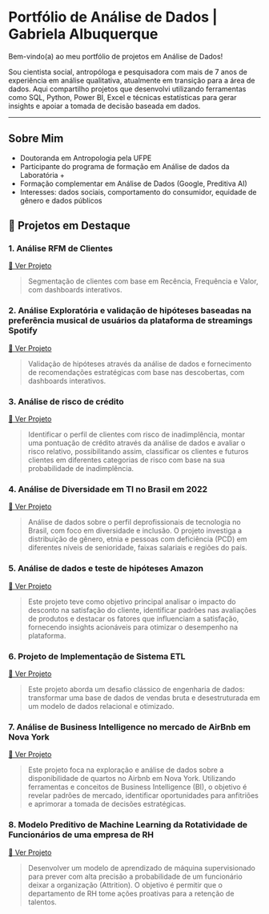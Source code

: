 # Portfólio de Análise de Dados | Gabriela Albuquerque

Bem-vindo(a) ao meu portfólio de projetos em Análise de Dados!  

Sou cientista social, antropóloga e pesquisadora com mais de 7 anos de experiência em análise qualitativa, atualmente em transição para a área de dados. Aqui compartilho projetos que desenvolvi utilizando ferramentas como SQL, Python, Power BI, Excel e técnicas estatísticas para gerar insights e apoiar a tomada de decisão baseada em dados.

---

## Sobre Mim

- Doutoranda em Antropologia pela UFPE
- Participante do programa de formação em Análise de dados da Laboratória +
- Formação complementar em Análise de Dados (Google, Preditiva AI)
- Interesses: dados sociais, comportamento do consumidor, equidade de gênero e dados públicos


## 🌟 Projetos em Destaque

### 1. Análise RFM de Clientes
[🔗 Ver Projeto](https://github.com/gabrielacalbuquerque/segmentacaodados)
> Segmentação de clientes com base em Recência, Frequência e Valor, com dashboards interativos.

### 2. Análise Exploratória e validação de hipóteses baseadas na preferência musical de usuários da plataforma de streamings Spotify
[🔗 Ver Projeto](https://github.com/gabrielacalbuquerque/valid-hipoteses)
> Validação de hipóteses através da análise de dados e fornecimento de recomendações estratégicas com base nas descobertas, com dashboards interativos.


### 3. Análise de risco de crédito 
[🔗 Ver Projeto](https://github.com/gabrielacalbuquerque/analise-risco-credito/)
> Identificar o perfil de clientes com risco de inadimplência, montar uma pontuação de crédito através da análise de dados e avaliar o risco relativo, possibilitando assim, classificar os clientes e futuros clientes em diferentes categorias de risco com base na sua probabilidade de inadimplência.

### 4. Análise de Diversidade em TI no Brasil em 2022
[🔗 Ver Projeto](https://github.com/gabrielacalbuquerque/diversidade-tecnologia)
> Análise de dados sobre o perfil deprofissionais de tecnologia no Brasil, com foco em diversidade e inclusão. O projeto investiga a distribuição de gênero, etnia e pessoas com deficiência (PCD) em diferentes níveis de senioridade, faixas salariais e regiões do país.

### 5. Análise de dados e teste de hipóteses Amazon
[🔗 Ver Projeto](https://github.com/gabrielacalbuquerque/projeto-amazon/)
> Este projeto teve como objetivo principal analisar o impacto do desconto na satisfação do cliente, identificar padrões nas avaliações de produtos e destacar os fatores que influenciam a satisfação, fornecendo insights acionáveis para otimizar o desempenho na plataforma.

### 6. Projeto de Implementação de Sistema ETL
[🔗 Ver Projeto](https://github.com/gabrielacalbuquerque/rotadadosetl/)
> Este projeto aborda um desafio clássico de engenharia de dados: transformar uma base de dados de vendas bruta e desestruturada em um modelo de dados relacional e otimizado.

### 7. Análise de Business Intelligence no mercado de AirBnb em Nova York
[🔗 Ver Projeto](https://github.com/gabrielacalbuquerque/BI-airbnb)
> Este projeto foca na exploração e análise de dados sobre a disponibilidade de quartos no Airbnb em Nova York. Utilizando ferramentas e conceitos de Business Intelligence (BI), o objetivo é revelar padrões de mercado, identificar oportunidades para anfitriões e aprimorar a tomada de decisões estratégicas.

### 8. Modelo Preditivo de Machine Learning da Rotatividade de Funcionários de uma empresa de RH
[🔗 Ver Projeto](https://github.com/gabrielacalbuquerque/machine-learning-rh)
> Desenvolver um modelo de aprendizado de máquina supervisionado para prever com alta precisão a probabilidade de um funcionário deixar a organização (Attrition).
O objetivo é permitir que o departamento de RH tome ações proativas para a retenção de talentos.



